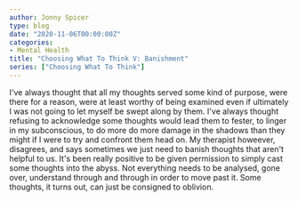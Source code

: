 ```yaml
---
author: Jonny Spicer
type: blog
date: "2020-11-06T00:00:00Z"
categories:
- Mental Health
title: "Choosing What To Think V: Banishment"
series: ["Choosing What To Think"]
---
```

I've always thought that all my thoughts served some kind of purpose, were there for a reason, were at least worthy of being examined even if ultimately I was not going to let myself
be swept along by them. I've always thought refusing to acknowledge some thoughts would lead them to fester, to linger in my subconscious, to do more do more damage in the shadows
than they might if I were to try and confront them head on. My therapist howeever, disagrees, and says sometimes we just need to banish thoughts that aren't helpful to us. It's been
really positive to be given permission to simply cast some thoughts into the abyss. Not everything needs to be analysed, gone over, understand through and through in order to move past
it. Some thoughts, it turns out, can just be consigned to oblivion.

